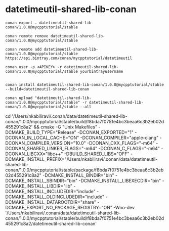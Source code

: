 # datetimeutil-shared-lib-conan


```
conan export . datetimeutil-shared-lib-conan/1.0.0@mycpptutorial/stable

conan remote remove datetimeutil-shared-lib-conan/1.0.0@mycpptutorial/stable

conan remote add datetimeutil-shared-lib-conan/1.0.0@mycpptutorial/stable https://api.bintray.com/conan/mycpptutorial/datetimeutil

conan user -p <APIKEY> -r datetimeutil-shared-lib-conan/1.0.0@mycpptutorial/stable yourbintrayusername


conan install datetimeutil-shared-lib-conan/1.0.0@mycpptutorial/stable --build=datetimeutil-shared-lib-conan

conan upload "datetimeutil-shared-lib-conan/1.0.0@mycpptutorial/stable" -r datetimeutil-shared-lib-conan/1.0.0@mycpptutorial/stable --all
```


cd '/Users/nkabiliravi/.conan/data/datetimeutil-shared-lib-conan/1.0.0/mycpptutorial/stable/build/f8bda7f0751e4bc3beaa6c3b2eb02d455291c8a2' && cmake -G "Unix Makefiles" -DCMAKE_BUILD_TYPE="Release" -DCONAN_EXPORTED="1" -DCONAN_IN_LOCAL_CACHE="ON" -DCONAN_COMPILER="apple-clang" -DCONAN_COMPILER_VERSION="10.0" -DCONAN_CXX_FLAGS="-m64" -DCONAN_SHARED_LINKER_FLAGS="-m64" -DCONAN_C_FLAGS="-m64" -DCONAN_LIBCXX="libc++" -DBUILD_SHARED_LIBS="OFF" -DCMAKE_INSTALL_PREFIX="/Users/nkabiliravi/.conan/data/datetimeutil-shared-lib-conan/1.0.0/mycpptutorial/stable/package/f8bda7f0751e4bc3beaa6c3b2eb02d455291c8a2" -DCMAKE_INSTALL_BINDIR="bin" -DCMAKE_INSTALL_SBINDIR="bin" -DCMAKE_INSTALL_LIBEXECDIR="bin" -DCMAKE_INSTALL_LIBDIR="lib" -DCMAKE_INSTALL_INCLUDEDIR="include" -DCMAKE_INSTALL_OLDINCLUDEDIR="include" -DCMAKE_INSTALL_DATAROOTDIR="share" -DCMAKE_EXPORT_NO_PACKAGE_REGISTRY="ON" -Wno-dev '/Users/nkabiliravi/.conan/data/datetimeutil-shared-lib-conan/1.0.0/mycpptutorial/stable/build/f8bda7f0751e4bc3beaa6c3b2eb02d455291c8a2/datetimeutil-shared-lib-conan'
